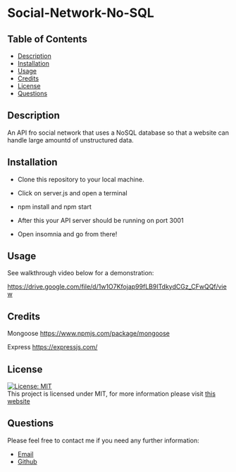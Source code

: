 # Social-Network-No-SQL

## Table of Contents

- [Description](#description)
- [Installation](#installation)
- [Usage](#usage)
- [Credits](#credits)
- [License](#license)
- [Questions](#questions)

## Description

An API fro social network that uses a NoSQL database so that a website can handle large amountd of unstructured data.

## Installation

- Clone this repository to your local machine.

- Click on server.js and open a terminal

- npm install and npm start

- After this your API server should be running on port 3001

- Open insomnia and go from there!

## Usage

See walkthrough video below for a demonstration:

https://drive.google.com/file/d/1w1O7Kfojap99fLB9ITdkydCGz_CFwQQf/view

## Credits

Mongoose
https://www.npmjs.com/package/mongoose

Express
https://expressjs.com/

## License

[![License: MIT](https://img.shields.io/badge/License-MIT-yellow.svg)](https://opensource.org/licenses/MIT) <br>
This project is licensed under MIT, for more information please visit [this website](https://opensource.org/licenses/MIT)

## Questions

Please feel free to contact me if you need any further information:

- [Email](madie-v@live.com)
- [Github](https://github.com/MadieMalee)
